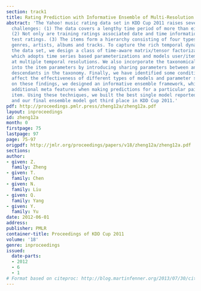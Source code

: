 ```yaml
---
section: track1
title: Rating Prediction with Informative Ensemble of Multi-Resolution Dynamic Models
abstract: 'The Yahoo! music rating data set in KDD Cup 2011 raises several interesting
  challenges: (1) The data covers a lengthy time period of more than eight years.
  (2) Not only are training ratings associated date and time information, so are the
  test ratings. (3) The items form a hierarchy consisting of four types of items:
  genres, artists, albums and tracks. To capture the rich temporal dynamics within
  the data set, we design a class of time-aware matrix/tensor factorization models,
  which adopts time series based parameterizations and models user/item drifting behaviors
  at multiple temporal resolutions. We also incorporate the taxonomical structure
  into the item parameters by introducing sharing parameters between ancestors and
  descendants in the taxonomy. Finally, we have identified some conditions that systematically
  affect the effectiveness of different types of models and parameter settings. Based
  on these findings, we designed an informative ensemble framework, which considers
  additional meta features when making predictions for a particular pair of user and
  item. Using these techniques, we built the best single model reported officially,
  and our final ensemble model got third place in KDD Cup 2011.'
pdf: http://proceedings.pmlr.press/zheng12a/zheng12a.pdf
layout: inproceedings
id: zheng12a
month: 0
firstpage: 75
lastpage: 97
page: 75-97
origpdf: http://jmlr.org/proceedings/papers/v18/zheng12a/zheng12a.pdf
sections: 
author:
- given: Z.
  family: Zheng
- given: T.
  family: Chen
- given: N.
  family: Liu
- given: Q.
  family: Yang
- given: Y.
  family: Yu
date: 2012-06-01
address: 
publisher: PMLR
container-title: Proceedings of KDD Cup 2011
volume: '18'
genre: inproceedings
issued:
  date-parts:
  - 2012
  - 6
  - 1
# Format based on citeproc: http://blog.martinfenner.org/2013/07/30/citeproc-yaml-for-bibliographies/
---
```

